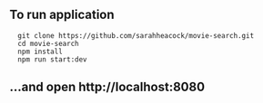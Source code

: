 ## To run application

```
  git clone https://github.com/sarahheacock/movie-search.git
  cd movie-search
  npm install
  npm run start:dev
```

## ...and open http://localhost:8080
